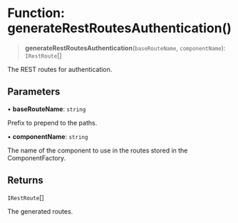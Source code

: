 # Function: generateRestRoutesAuthentication()

> **generateRestRoutesAuthentication**(`baseRouteName`, `componentName`): `IRestRoute`[]

The REST routes for authentication.

## Parameters

• **baseRouteName**: `string`

Prefix to prepend to the paths.

• **componentName**: `string`

The name of the component to use in the routes stored in the ComponentFactory.

## Returns

`IRestRoute`[]

The generated routes.
